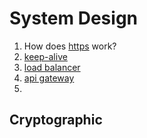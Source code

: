 # System Design

1. How does [https](https://github.com/chipbk10/SystemDesign/blob/master/https.md) work?
2. [keep-alive](https://github.com/chipbk10/SystemDesign/blob/master/keep-alive.md)
3. [load balancer]()
4. [api gateway]()
5. 

## Cryptographic
